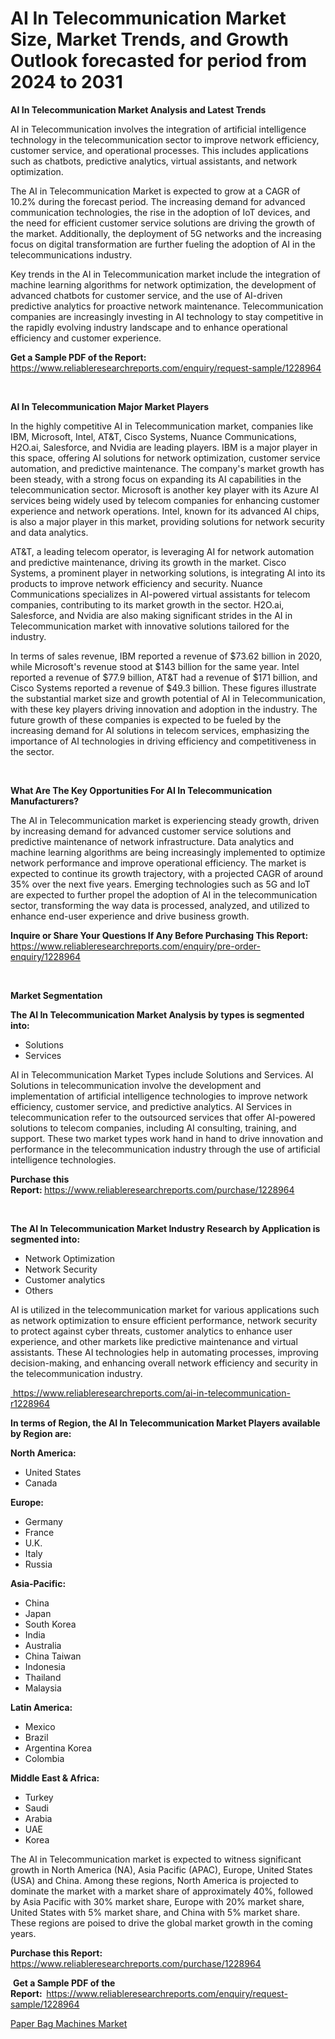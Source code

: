 <p><h1>AI In Telecommunication Market Size, Market Trends, and Growth Outlook forecasted for period from 2024 to 2031</h1></p><p><strong>AI In Telecommunication Market Analysis and Latest Trends</strong></p>
<p><p>AI in Telecommunication involves the integration of artificial intelligence technology in the telecommunication sector to improve network efficiency, customer service, and operational processes. This includes applications such as chatbots, predictive analytics, virtual assistants, and network optimization.</p><p>The AI in Telecommunication Market is expected to grow at a CAGR of 10.2% during the forecast period. The increasing demand for advanced communication technologies, the rise in the adoption of IoT devices, and the need for efficient customer service solutions are driving the growth of the market. Additionally, the deployment of 5G networks and the increasing focus on digital transformation are further fueling the adoption of AI in the telecommunications industry.</p><p>Key trends in the AI in Telecommunication market include the integration of machine learning algorithms for network optimization, the development of advanced chatbots for customer service, and the use of AI-driven predictive analytics for proactive network maintenance. Telecommunication companies are increasingly investing in AI technology to stay competitive in the rapidly evolving industry landscape and to enhance operational efficiency and customer experience.</p></p>
<p><strong>Get a Sample PDF of the Report:&nbsp;</strong> <a href="https://www.reliableresearchreports.com/enquiry/request-sample/1228964">https://www.reliableresearchreports.com/enquiry/request-sample/1228964</a></p>
<p>&nbsp;</p>
<p><strong>AI In Telecommunication Major Market Players</strong></p>
<p><p>In the highly competitive AI in Telecommunication market, companies like IBM, Microsoft, Intel, AT&T, Cisco Systems, Nuance Communications, H2O.ai, Salesforce, and Nvidia are leading players. IBM is a major player in this space, offering AI solutions for network optimization, customer service automation, and predictive maintenance. The company's market growth has been steady, with a strong focus on expanding its AI capabilities in the telecommunication sector. Microsoft is another key player with its Azure AI services being widely used by telecom companies for enhancing customer experience and network operations. Intel, known for its advanced AI chips, is also a major player in this market, providing solutions for network security and data analytics.</p><p>AT&T, a leading telecom operator, is leveraging AI for network automation and predictive maintenance, driving its growth in the market. Cisco Systems, a prominent player in networking solutions, is integrating AI into its products to improve network efficiency and security. Nuance Communications specializes in AI-powered virtual assistants for telecom companies, contributing to its market growth in the sector. H2O.ai, Salesforce, and Nvidia are also making significant strides in the AI in Telecommunication market with innovative solutions tailored for the industry.</p><p>In terms of sales revenue, IBM reported a revenue of $73.62 billion in 2020, while Microsoft's revenue stood at $143 billion for the same year. Intel reported a revenue of $77.9 billion, AT&T had a revenue of $171 billion, and Cisco Systems reported a revenue of $49.3 billion. These figures illustrate the substantial market size and growth potential of AI in Telecommunication, with these key players driving innovation and adoption in the industry. The future growth of these companies is expected to be fueled by the increasing demand for AI solutions in telecom services, emphasizing the importance of AI technologies in driving efficiency and competitiveness in the sector.</p></p>
<p>&nbsp;</p>
<p><strong>What Are The Key Opportunities For AI In Telecommunication Manufacturers?</strong></p>
<p><p>The AI in Telecommunication market is experiencing steady growth, driven by increasing demand for advanced customer service solutions and predictive maintenance of network infrastructure. Data analytics and machine learning algorithms are being increasingly implemented to optimize network performance and improve operational efficiency. The market is expected to continue its growth trajectory, with a projected CAGR of around 35% over the next five years. Emerging technologies such as 5G and IoT are expected to further propel the adoption of AI in the telecommunication sector, transforming the way data is processed, analyzed, and utilized to enhance end-user experience and drive business growth.</p></p>
<p><strong>Inquire or Share Your Questions If Any Before Purchasing This Report:</strong> <a href="https://www.reliableresearchreports.com/enquiry/pre-order-enquiry/1228964">https://www.reliableresearchreports.com/enquiry/pre-order-enquiry/1228964</a></p>
<p>&nbsp;</p>
<p><strong>Market Segmentation</strong></p>
<p><strong>The AI In Telecommunication Market Analysis by types is segmented into:</strong></p>
<p><ul><li>Solutions</li><li>Services</li></ul></p>
<p><p>AI in Telecommunication Market Types include Solutions and Services. AI Solutions in telecommunication involve the development and implementation of artificial intelligence technologies to improve network efficiency, customer service, and predictive analytics. AI Services in telecommunication refer to the outsourced services that offer AI-powered solutions to telecom companies, including AI consulting, training, and support. These two market types work hand in hand to drive innovation and performance in the telecommunication industry through the use of artificial intelligence technologies.</p></p>
<p><strong>Purchase this Report:&nbsp;</strong><a href="https://www.reliableresearchreports.com/purchase/1228964">https://www.reliableresearchreports.com/purchase/1228964</a></p>
<p>&nbsp;</p>
<p><strong>The AI In Telecommunication Market Industry Research by Application is segmented into:</strong></p>
<p><ul><li>Network Optimization</li><li>Network Security</li><li>Customer analytics</li><li>Others</li></ul></p>
<p><p>AI is utilized in the telecommunication market for various applications such as network optimization to ensure efficient performance, network security to protect against cyber threats, customer analytics to enhance user experience, and other markets like predictive maintenance and virtual assistants. These AI technologies help in automating processes, improving decision-making, and enhancing overall network efficiency and security in the telecommunication industry.</p></p>
<p><a href="https://www.reliableresearchreports.com/ai-in-telecommunication-r1228964">&nbsp;https://www.reliableresearchreports.com/ai-in-telecommunication-r1228964</a></p>
<p><strong>In terms of Region, the AI In Telecommunication Market Players available by Region are:</strong></p>
<p>
    <p> <strong> North America: </strong>
        <ul>
            <li>United States</li>
            <li>Canada</li>
        </ul>
        </p> 
    <p> <strong> Europe: </strong>
        <ul>
            <li>Germany</li>
            <li>France</li>
            <li>U.K.</li>
            <li>Italy</li>
            <li>Russia</li>
        </ul>
        </p> 
    <p> <strong> Asia-Pacific: </strong>
        <ul>
            <li>China</li>
            <li>Japan</li>
            <li>South Korea</li>
            <li>India</li>
            <li>Australia</li>
            <li>China Taiwan</li>
            <li>Indonesia</li>
            <li>Thailand</li>
            <li>Malaysia</li>
        </ul>
        </p> 
    <p> <strong> Latin America: </strong>
        <ul>
            <li>Mexico</li>
            <li>Brazil</li>
            <li>Argentina Korea</li>
            <li>Colombia</li>
        </ul>
        </p> 
    <p> <strong> Middle East & Africa: </strong>
        <ul>
            <li>Turkey</li>
            <li>Saudi</li>
            <li>Arabia</li>
            <li>UAE</li>
            <li>Korea</li>
        </ul>
    </p>
    </p>
<p><p>The AI in Telecommunication market is expected to witness significant growth in North America (NA), Asia Pacific (APAC), Europe, United States (USA) and China. Among these regions, North America is projected to dominate the market with a market share of approximately 40%, followed by Asia Pacific with 30% market share, Europe with 20% market share, United States with 5% market share, and China with 5% market share. These regions are poised to drive the global market growth in the coming years.</p></p>
<p><strong>Purchase this Report: </strong><a href="https://www.reliableresearchreports.com/purchase/1228964">https://www.reliableresearchreports.com/purchase/1228964</a></p>
<p>&nbsp;<strong>Get a Sample PDF of the Report:&nbsp;&nbsp;</strong><a href="https://www.reliableresearchreports.com/enquiry/request-sample/1228964">https://www.reliableresearchreports.com/enquiry/request-sample/1228964</a></p>
<p><strong></strong></p>
<p><p><a href="https://view.publitas.com/reportprime-1/paper-bag-machines-market-a-comprehensive-report-of-its-market-share-growth-trends-2024-2031/">Paper Bag Machines Market</a></p></p>